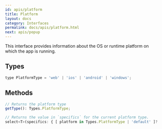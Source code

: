 ```yaml
---
id: apis/platform
title: Platform
layout: docs
category: Interfaces
permalink: docs/apis/platform.html
next: apis/popup
---
```


This interface provides information about the OS or runtime platform on which the app is running.

## Types
``` javascript
type PlatformType = 'web' | 'ios' | 'android' | 'windows';
```

## Methods
``` javascript
// Returns the platform type
getType(): Types.PlatformType;

// Returns the value in `specifics` for the current platform type.
select<T>(specifics: { [ platform in Types.PlatformType | 'default' ]?: T }): T | undefined;
```

